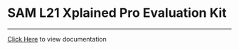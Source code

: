 # SAM L21 Xplained Pro Evaluation Kit

-----

[Click Here](https://onlinedocs.microchip.com/v2/keyword-lookup?keyword=SAM_L21_XPLAINED_PRO_EVALUATION_KIT&redirect=true) to view documentation
